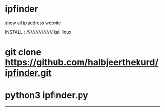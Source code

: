 # ipfinder
show all ip address website

INSTALL : 
/////////////////      kali linux

# git clone https://github.com/halbjeerthekurd/ipfinder.git

# python3 ipfinder.py

________________________________________________________________________________________
